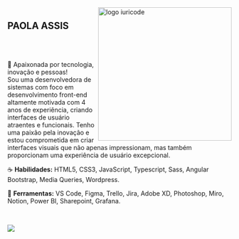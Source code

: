 <img src="https://bl3302files.storage.live.com/y4mV3O1NK1XTcbnuB_Hdoh28NMklxBBKB8jLLTVca2DxdXkcBp_MDoY8nyU1JYxDicH6C9fdWG2sVRlwbjcUhlyf4CS8LuG-XBRb7PX53KCTx39usIGvf-xursnIyhpte6GArPQrAakTf3vrXd_ltgQ6QeDTmfCbZC9qtarZjM4267vQZqKIbVPTC__89iSpXbZ?width=410&height=410&cropmode=none" min-width="300px" max-width="300px" width="300px" align="right" alt="logo iuricode">

<h2>PAOLA ASSIS</h2>
<br><br>
<p align="left"> 
 🖖 Apaixonada por tecnologia, inovação e pessoas! <br>
 Sou uma desenvolvedora de sistemas com foco em desenvolvimento front-end altamente motivada com 4 anos de experiência, criando interfaces de usuário atraentes e funcionais. Tenho uma paixão pela inovação e estou comprometida em criar interfaces visuais que não apenas impressionam, mas também proporcionam uma experiência de usuário excepcional.
</p>

<p align="left">
 ☕  <strong>Habilidades:</strong> HTML5, CSS3, JavaScript, Typescript, Sass, Angular Bootstrap, Media Queries, Wordpress.
</p>

<p align="left">
  💼  <strong>Ferramentas:</strong> VS Code, Figma, Trello, Jira, Adobe XD, Photoshop, Miro, Notion, Power BI, Sharepoint, Grafana.
</p>


<br>

<p align="left">
 
  
  <a href="https://www.linkedin.com/in/assispaola" alt="Linkedin" target="_blank">
    <img src="https://img.shields.io/badge/LinkedIn-0077B5?style=for-the-badge&logo=linkedin&logoColor=whitelink=https://www.linkedin.com/in/assispaola"/>
  </a>
</p>
